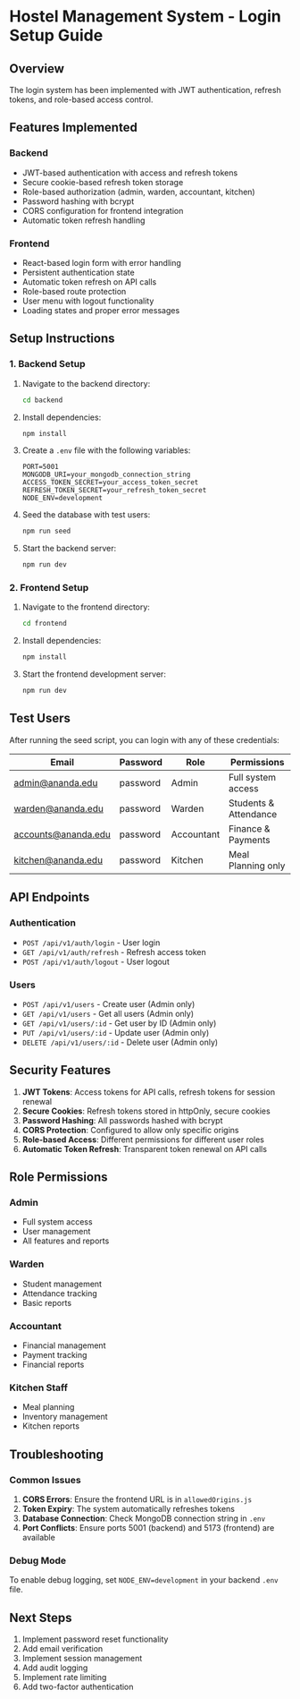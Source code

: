 # Hostel Management System - Login Setup Guide

## Overview

The login system has been implemented with JWT authentication, refresh tokens, and role-based access control.

## Features Implemented

### Backend

- JWT-based authentication with access and refresh tokens
- Secure cookie-based refresh token storage
- Role-based authorization (admin, warden, accountant, kitchen)
- Password hashing with bcrypt
- CORS configuration for frontend integration
- Automatic token refresh handling

### Frontend

- React-based login form with error handling
- Persistent authentication state
- Automatic token refresh on API calls
- Role-based route protection
- User menu with logout functionality
- Loading states and proper error messages

## Setup Instructions

### 1. Backend Setup

1. Navigate to the backend directory:

   ```bash
   cd backend
   ```

2. Install dependencies:

   ```bash
   npm install
   ```

3. Create a `.env` file with the following variables:

   ```env
   PORT=5001
   MONGODB_URI=your_mongodb_connection_string
   ACCESS_TOKEN_SECRET=your_access_token_secret
   REFRESH_TOKEN_SECRET=your_refresh_token_secret
   NODE_ENV=development
   ```

4. Seed the database with test users:

   ```bash
   npm run seed
   ```

5. Start the backend server:
   ```bash
   npm run dev
   ```

### 2. Frontend Setup

1. Navigate to the frontend directory:

   ```bash
   cd frontend
   ```

2. Install dependencies:

   ```bash
   npm install
   ```

3. Start the frontend development server:
   ```bash
   npm run dev
   ```

## Test Users

After running the seed script, you can login with any of these credentials:

| Email               | Password | Role       | Permissions           |
| ------------------- | -------- | ---------- | --------------------- |
| admin@ananda.edu    | password | Admin      | Full system access    |
| warden@ananda.edu   | password | Warden     | Students & Attendance |
| accounts@ananda.edu | password | Accountant | Finance & Payments    |
| kitchen@ananda.edu  | password | Kitchen    | Meal Planning only    |

## API Endpoints

### Authentication

- `POST /api/v1/auth/login` - User login
- `GET /api/v1/auth/refresh` - Refresh access token
- `POST /api/v1/auth/logout` - User logout

### Users

- `POST /api/v1/users` - Create user (Admin only)
- `GET /api/v1/users` - Get all users (Admin only)
- `GET /api/v1/users/:id` - Get user by ID (Admin only)
- `PUT /api/v1/users/:id` - Update user (Admin only)
- `DELETE /api/v1/users/:id` - Delete user (Admin only)

## Security Features

1. **JWT Tokens**: Access tokens for API calls, refresh tokens for session renewal
2. **Secure Cookies**: Refresh tokens stored in httpOnly, secure cookies
3. **Password Hashing**: All passwords hashed with bcrypt
4. **CORS Protection**: Configured to allow only specific origins
5. **Role-based Access**: Different permissions for different user roles
6. **Automatic Token Refresh**: Transparent token renewal on API calls

## Role Permissions

### Admin

- Full system access
- User management
- All features and reports

### Warden

- Student management
- Attendance tracking
- Basic reports

### Accountant

- Financial management
- Payment tracking
- Financial reports

### Kitchen Staff

- Meal planning
- Inventory management
- Kitchen reports

## Troubleshooting

### Common Issues

1. **CORS Errors**: Ensure the frontend URL is in `allowedOrigins.js`
2. **Token Expiry**: The system automatically refreshes tokens
3. **Database Connection**: Check MongoDB connection string in `.env`
4. **Port Conflicts**: Ensure ports 5001 (backend) and 5173 (frontend) are available

### Debug Mode

To enable debug logging, set `NODE_ENV=development` in your backend `.env` file.

## Next Steps

1. Implement password reset functionality
2. Add email verification
3. Implement session management
4. Add audit logging
5. Implement rate limiting
6. Add two-factor authentication
